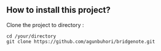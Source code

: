 ## How to install this project?

Clone the project to directory :

```
cd /your/directory
git clone https://github.com/agunbuhori/bridgenote.git
```

